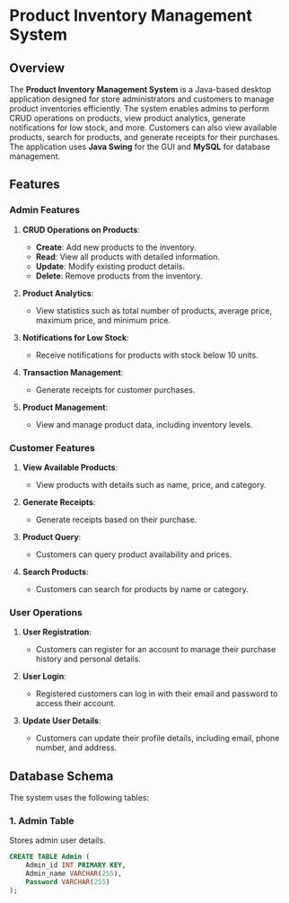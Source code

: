 # Product Inventory Management System

## Overview
The **Product Inventory Management System** is a Java-based desktop application designed for store administrators and customers to manage product inventories efficiently. The system enables admins to perform CRUD operations on products, view product analytics, generate notifications for low stock, and more. Customers can also view available products, search for products, and generate receipts for their purchases. The application uses **Java Swing** for the GUI and **MySQL** for database management.

## Features
### Admin Features
1. **CRUD Operations on Products**:
   - **Create**: Add new products to the inventory.
   - **Read**: View all products with detailed information.
   - **Update**: Modify existing product details.
   - **Delete**: Remove products from the inventory.
   
2. **Product Analytics**: 
   - View statistics such as total number of products, average price, maximum price, and minimum price.

3. **Notifications for Low Stock**: 
   - Receive notifications for products with stock below 10 units.

4. **Transaction Management**:
   - Generate receipts for customer purchases.

5. **Product Management**:
   - View and manage product data, including inventory levels.

### Customer Features
1. **View Available Products**:
   - View products with details such as name, price, and category.

2. **Generate Receipts**:
   - Generate receipts based on their purchase.

3. **Product Query**:
   - Customers can query product availability and prices.

4. **Search Products**:
   - Customers can search for products by name or category.

### User Operations
1. **User Registration**:
   - Customers can register for an account to manage their purchase history and personal details.
   
2. **User Login**:
   - Registered customers can log in with their email and password to access their account.
   
3. **Update User Details**:
   - Customers can update their profile details, including email, phone number, and address.
   
## Database Schema
The system uses the following tables:

### 1. **Admin Table**
Stores admin user details.
```sql
CREATE TABLE Admin (
    Admin_id INT PRIMARY KEY,
    Admin_name VARCHAR(255),
    Password VARCHAR(255)
);